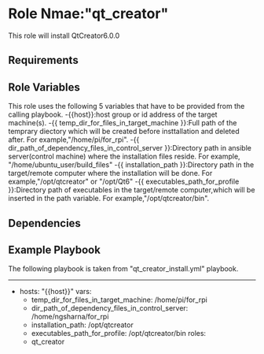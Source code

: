 Role Nmae:"qt_creator"
=========

This role will install QtCreator6.0.0

Requirements
------------


Role Variables
--------------
This role uses the following 5 variables that have to be provided from the calling playbook.
-{{host}}:host group or id address of the target machine(s).
-{{ temp_dir_for_files_in_target_machine }}:Full path of the temprary diectory which will be created before insttallation and deleted after. For example,"/home/pi/for_rpi".
-{{ dir_path_of_dependency_files_in_control_server }}:Directory path in ansible server(control machine) where the installation files reside. For example, "/home/ubuntu_user/build_files"
-{{ installation_path }}:Directory path in the target/remote computer where the installation will be done. For example,"/opt/qtcreator" or "/opt/Qt6"
-{{ executables_path_for_profile }}:Directory path of executables in the target/remote computer,which will be inserted in the path variable. For example,"/opt/qtcreator/bin".

Dependencies
------------



Example Playbook
----------------
The following playbook is  taken from "qt_creator_install.yml" playbook.

---
- hosts: "{{host}}"
  vars:
    - temp_dir_for_files_in_target_machine: /home/pi/for_rpi
    - dir_path_of_dependency_files_in_control_server: /home/ngsharna/for_rpi
    - installation_path: /opt/qtcreator
    - executables_path_for_profile: /opt/qtcreator/bin
  roles:
     - qt_creator
 
